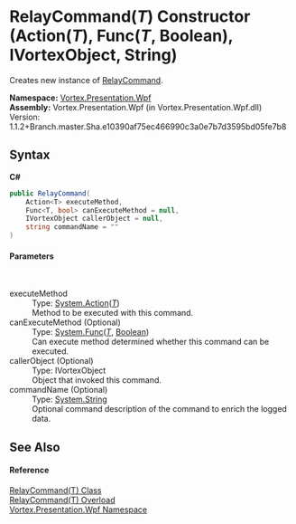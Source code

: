 # RelayCommand(*T*) Constructor (Action(*T*), Func(*T*, Boolean), IVortexObject, String)
 

Creates new instance of <a href="T_Vortex_Presentation_Wpf_RelayCommand.md">RelayCommand</a>.

**Namespace:**&nbsp;<a href="N_Vortex_Presentation_Wpf.md">Vortex.Presentation.Wpf</a><br />**Assembly:**&nbsp;Vortex.Presentation.Wpf (in Vortex.Presentation.Wpf.dll) Version: 1.1.2+Branch.master.Sha.e10390af75ec466990c3a0e7b7d3595bd05fe7b8

## Syntax

**C#**<br />
``` C#
public RelayCommand(
	Action<T> executeMethod,
	Func<T, bool> canExecuteMethod = null,
	IVortexObject callerObject = null,
	string commandName = ""
)
```


#### Parameters
&nbsp;<dl><dt>executeMethod</dt><dd>Type: <a href="http://msdn2.microsoft.com/en-us/library/018hxwa8" target="_blank">System.Action</a>(<a href="T_Vortex_Presentation_Wpf_RelayCommand_1.md">*T*</a>)<br />Method to be executed with this command.</dd><dt>canExecuteMethod (Optional)</dt><dd>Type: <a href="http://msdn2.microsoft.com/en-us/library/bb549151" target="_blank">System.Func</a>(<a href="T_Vortex_Presentation_Wpf_RelayCommand_1.md">*T*</a>, <a href="http://msdn2.microsoft.com/en-us/library/a28wyd50" target="_blank">Boolean</a>)<br />Can execute method determined whether this command can be executed.</dd><dt>callerObject (Optional)</dt><dd>Type: IVortexObject<br />Object that invoked this command.</dd><dt>commandName (Optional)</dt><dd>Type: <a href="http://msdn2.microsoft.com/en-us/library/s1wwdcbf" target="_blank">System.String</a><br />Optional command description of the command to enrich the logged data.</dd></dl>

## See Also


#### Reference
<a href="T_Vortex_Presentation_Wpf_RelayCommand_1.md">RelayCommand(T) Class</a><br /><a href="Overload_Vortex_Presentation_Wpf_RelayCommand_1__ctor.md">RelayCommand(T) Overload</a><br /><a href="N_Vortex_Presentation_Wpf.md">Vortex.Presentation.Wpf Namespace</a><br />